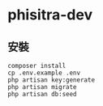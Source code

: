 # phisitra-dev

## 安裝
```
composer install
cp .env.example .env
php artisan key:generate
php artisan migrate
php artisan db:seed
```